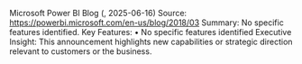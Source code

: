 Microsoft Power BI Blog (, 2025-06-16)
Source: https://powerbi.microsoft.com/en-us/blog/2018/03
Summary: No specific features identified.
Key Features:
• No specific features identified
Executive Insight: This announcement highlights new capabilities or strategic direction relevant to customers or the business.
